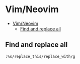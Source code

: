 # Vim/Neovim
<!--ts-->
* [Vim/Neovim](vim.md#vimneovim)
   * [Find and replace all](vim.md#find-and-replace-all)

<!-- Added by: runner, at: Tue Jan  4 09:03:27 UTC 2022 -->

<!--te-->

## Find and replace all
```vim
:%s/replace_this/replace_with/g
```
